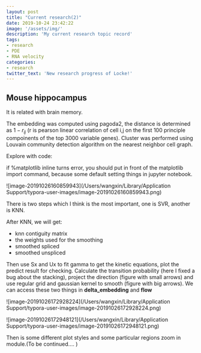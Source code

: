 ```yaml
---
layout: post
title: "Current research(2)"
date: 2019-10-24 23:42:22
image: '/assets/img/'
description: 'My current research topic record'
tags:
- research 
- PDE 
- RNA velocity 
categories:
- research 
twitter_text: 'New research progress of Locke!'
---
```


##  Mouse hippocampus

It is related with brain memory. 

The embedding was computed using pagoda2, the distance is determined as $1-r_{ij}$ (r is pearson linear correlation of cell i,j on the first 100 principle compoinents of the top 3000 variable genes). Cluster was performed using Louvain community detection algorithm on the nearest neighbor cell graph.

Explore with code: 

if %matplotlib inline turns error, you should put in front of the matplotlib import command, because some default setting things in jupyter notebook.

![image-20191026160859943](/Users/wangxin/Library/Application Support/typora-user-images/image-20191026160859943.png)

There is two steps which I think is the most important, one is SVR, another is KNN. 

After KNN, we will get:

- knn contiguity matrix
- the weights used for the smoothing
- smoothed spliced
- smoothed unspliced

Then use Sx and Ux to fit gamma to get the kinetic equations, plot the predict result for checking. Calculate the transition probability (here I fixed a bug about the stacking), project the direction (figure with small arrows) and use regular grid and gaussian kernel to smooth (figure with big arrows). We can access these two things in **delta_embedding** and **flow**

![image-20191026172928224](/Users/wangxin/Library/Application Support/typora-user-images/image-20191026172928224.png)

![image-20191026172948121](/Users/wangxin/Library/Application Support/typora-user-images/image-20191026172948121.png)

 Then is some different plot styles and some particular regions zoom in module.(To be continued.... )



